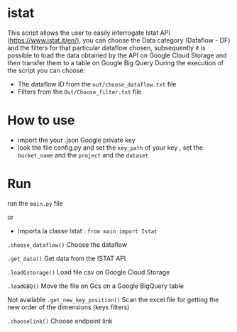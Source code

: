 # istat

This script allows the user to easily interrogate Istat API (https://www.istat.it/en/), you can choose the
Data category (Dataflow - DF) and the filters for that particular dataflow chosen, subsequently it is possible to load the data obtained by the API on Google Cloud Storage and then transfer them to a table on Google Big Query
During the execution of the script you can choose:
- The dataflow ID from the `out/choose_dataflow.txt` file
- Filters from the `Out/Choose_filter.txt` file


# How to use
- import the your .json Google private key 
- look the file config.py and set the `key_path` of your key , set the `bucket_name` and the `project` and the `dataset`



# Run

run the `main.py` file

or

- Importa la classe Istat : `from main import Istat`

`.choose_dataflow()`          Choose the dataflow

`.get_data()`                 Get data from the ISTAT API

`.loadGstorage()`             Load file csv on Google Cloud Storage

`.loadGBQ()`                  Move the file on Gcs on a Google BigQuery table

Not available
`.get_new_key_position()`     Scan the excel file for getting the new order of the dimensions (keys filters)

`.chooselink()`               Choose endpoint link

